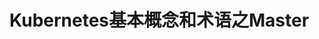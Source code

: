 Kubernetes基本概念和术语之Master
================================================================================
